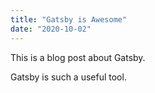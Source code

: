 ```yaml
---
title: "Gatsby is Awesome"
date: "2020-10-02"
---
```


This is a blog post about Gatsby.

Gatsby is such a useful tool.